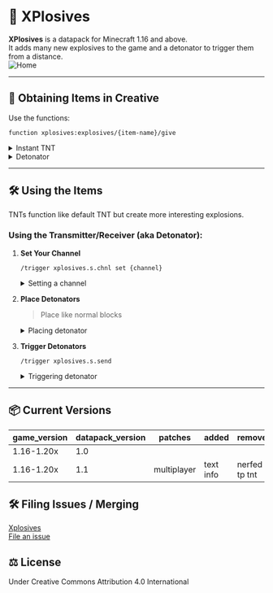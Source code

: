 # 🧨 XPlosives

**XPlosives** is a datapack for Minecraft 1.16 and above.  
It adds many new explosives to the game and a detonator to trigger them from a distance.  
![Home](https://github.com/user-attachments/assets/0d904ca1-9fd4-4ef9-af50-d2d07145f1b2)

---

## 🎨 Obtaining Items in Creative
Use the functions:  
```
function xplosives:explosives/{item-name}/give
```

<details close>
  <summary>Instant TNT</summary>
  <img src="https://github.com/user-attachments/assets/8661fb89-3a77-4a06-a20b-82bcd1384512" alt="getting_instant_tnt" />
</details>

<details close>
  <summary>Detonator</summary>
  <img src="https://github.com/user-attachments/assets/e7dd289c-f815-4a25-9944-6ff07e45b68c" alt="getting_detonator" />
</details>

---

## 🛠️ Using the Items
TNTs function like default TNT but create more interesting explosions.

### Using the Transmitter/Receiver (aka Detonator):

1. **Set Your Channel**  
   ```
   /trigger xplosives.s.chnl set {channel}
   ```
   <details close>
     <summary>Setting a channel</summary>
     <img src="https://github.com/user-attachments/assets/9760625d-1535-4381-a34e-334b7dff897b" alt="setting_your_channel" />
   </details>

2. **Place Detonators**  
   > Place like normal blocks
   <details close>
     <summary>Placing detonator</summary>
   ➡️ ![placing_detonator](https://github.com/user-attachments/assets/146ebce3-47c9-424d-892c-f148a886347e)
   </details>
3. **Trigger Detonators**  
   ```
   /trigger xplosives.s.send
   ```
   <details close>
     <summary>Triggering detonator</summary>
   ➡️ ![triggering_detonator](https://github.com/user-attachments/assets/e3eceadd-db0f-458e-92ef-2d8b0798d774)
   </details>
---

## 📦 Current Versions
|game_version|datapack_version|patches|added|removed|
|---|---|---|---|---|
|1.16-1.20x|1.0||||
|1.16-1.20x|1.1|multiplayer|text info|nerfed tp tnt|


## 🛠️ Filing Issues / Merging
[Xplosives](https://github.com/AnCarsenat/XPlosives)  
[File an issue](https://github.com/AnCarsenat/XPlosives/issues)

## ⚖️ License
Under Creative Commons Attribution 4.0 International
